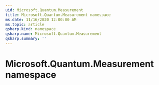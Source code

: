 ```yaml
---
uid: Microsoft.Quantum.Measurement
title: Microsoft.Quantum.Measurement namespace
ms.date: 11/16/2020 12:00:00 AM
ms.topic: article
qsharp.kind: namespace
qsharp.name: Microsoft.Quantum.Measurement
qsharp.summary: ''
---
```


# Microsoft.Quantum.Measurement namespace



